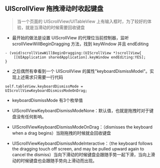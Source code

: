 ## UIScrollView 拖拽滑动时收起键盘


> 当一个页面的 UIScrollView/UITableView 上有输入框时，为了较好的体验，就是当滑动的时候需要回收键盘

* 最开始的做法是设置 UIScrollView 的代理位当前控制器，监听 scrollViewWillBeginDragging 方法，找到 keyWindow 并且 endEditing


```
- (void)scrollViewWillBeginDragging:(UIScrollView *)scrollView{
    [[UIApplication sharedApplication].keyWindow endEditing:YES];
}
```

* 之后偶然有幸看到一个 UIScrollView 的属性"keyboardDismissModel"。实现上述需求只需要一行代码

```
self.tableView.keyboardDismissMode = UIScrollViewKeyboardDismissModeOnDrag;
```

* keyboardDismissMode 有3个枚举值

 * UIScrollViewKeyboardDismissModeNone：默认值，也就是拖拽时对于键盘没有任何影响。
  
 * UIScrollViewKeyboardDismissModeOnDrag：（dismisses the keyboard when a drag begins）当刚拖拽的时候就会回收键盘
    
  * UIScrollViewKeyboardDismissModeInteractive：（the keyboard follows the dragging touch off screen, and may be pulled upward again to cancel the dismiss）当向下滑动的时候键盘会跟随手势一起下滑，当向上滑动的时候键盘也会跟随手势向上滑动而出现。
